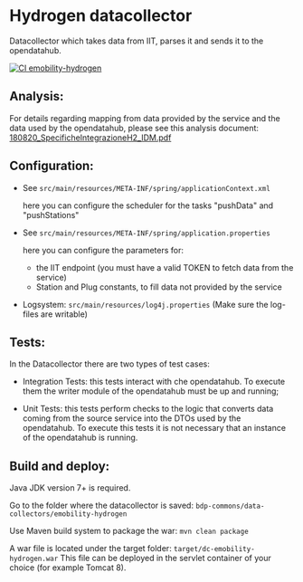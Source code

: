 Hydrogen datacollector
=========================

Datacollector which takes data from IIT, parses it and sends it to the opendatahub.

[![CI emobility-hydrogen](https://github.com/noi-techpark/bdp-commons/actions/workflows/ci-emobility-hydrogen.yml/badge.svg)](https://github.com/noi-techpark/bdp-commons/actions/workflows/ci-emobility-hydrogen.yml)

## Analysis:

For details regarding mapping from data provided by the service and the data used by the opendatahub, please see this analysis document:
[180820_SpecificheIntegrazioneH2_IDM.pdf](documentation/180820_SpecificheIntegrazioneH2_IDM.pdf)

## Configuration:
  - See `src/main/resources/META-INF/spring/applicationContext.xml`

    here you can configure the scheduler for the tasks "pushData" and "pushStations"

  - See `src/main/resources/META-INF/spring/application.properties`

    here you can configure the parameters for:
    - the IIT endpoint (you must have a valid TOKEN to fetch data from the service)
    - Station and Plug constants, to fill data not provided by the service
    

  - Logsystem: `src/main/resources/log4j.properties` (Make sure the log-files are writable)

## Tests:

In the Datacollector there are two types of test cases:

 - Integration Tests: this tests interact with che opendatahub. To execute them the writer module of the opendatahub must be up and running;


 - Unit Tests: this tests perform checks to the logic that converts data coming from the source service into the DTOs used by the opendatahub. To execute this tests it is not necessary that an instance of the opendatahub is running.


## Build and deploy:

Java JDK version 7+ is required.

Go to the folder where the datacollector is saved: `bdp-commons/data-collectors/emobility-hydrogen`

Use Maven build system to package the war: `mvn clean package`

A war file is located under the target folder: `target/dc-emobility-hydrogen.war`
This file can be deployed in the servlet container of your choice (for example Tomcat 8).

